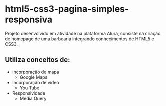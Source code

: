 # html5-css3-pagina-simples-responsiva
Projeto desenvolvido em atividade na plataforma Alura, consiste na criação de homepage de uma barbearia integrando conhecimentos de HTML5 e CSS3.

## Utiliza conceitos de:

- incorporação de mapa
   - Google Maps
- incorporação de vídeo
   - You Tube
- Responsividade
   - Media Query
